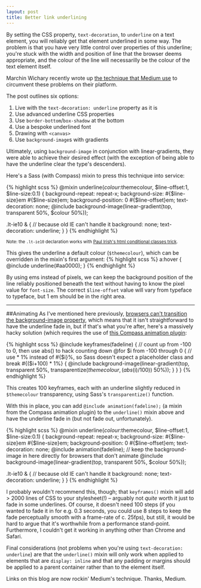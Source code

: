 ```yaml
---
layout: post
title: Better link underlining
---
```


<p class="lead">By setting the CSS property, <code>text-decoration</code>, to <code>underline</code> on a text element, you will reliably get that element underlined in some way. The problem is that you have very little control over properties of this underline; you're stuck with the width and position of line that the browser deems appropriate, and the colour of the line will necessarilly be the colour of the text element itself.</p>

Marchin Wichary recently wrote up [the technique that Medium use](https://medium.com/p/7c03a9274f9) to circumvent these problems on their platform.

The post outlines six options:

1. Live with the `text-decoration: underline` property as it is
2. Use advanced underline CSS properties
3. Use `border-bottom`/`box-shadow` at the bottom
4. Use a bespoke underlined font
5. Drawing with `<canvas>`
6. Use `background-image`s with gradients

Ultimately, using `background-image` in conjunction with linear-gradients, they were able to achieve their desired effect (with the exception of being able to have the underline clear the type's descenders).

Here's a Sass (with Compass) mixin to press this technique into service:

{% highlight scss %}
@mixin underline($colour:$themecolour, $line-offset:1, $line-size:0.1) {
  background-repeat: repeat-x;
  background-size: #{$line-size}em #{$line-size}em;
  background-position: 0 #{$line-offset}em;
  text-decoration: none;
  @include background-image(linear-gradient(top, transparent 50%, $colour 50%));

  .lt-ie10 & { // because old IE can't handle it
    background: none;
    text-decoration: underline;
  }
}
{% endhighlight %}

<small>Note: the `.lt-ie10` declaration works with <a href="http://www.paulirish.com/2008/conditional-stylesheets-vs-css-hacks-answer-neither/">Paul Irish's html conditional classes trick</a>.</small>

This gives the underline a default colour (`$themecolour`), which can be overridden in the mixin's first argument:
{% highlight scss %}
a:hover {
  @include underline(#aa0000);
}
{% endhighlight %}

By using ems instead of pixels, we can keep the background position of the line reliably positioned beneath the text without having to know the pixel value for `font-size`. The correct `$line-offset` value will vary from typeface to typeface, but 1 em should be in the right area.

--------

##Animating
As I've mentioned here previously, [browsers can't transition the background-image property](/2014/02/11/transition-linear-gradients), which means that it isn't straightforward to have the underline fade in, but if that's what you're after, here's a massively hacky solution (which requires the use of [this Compass animation plugin](https://github.com/ericam/compass-animation):

{% highlight scss %}
@include keyframes(fadeline) {
  // count up from -100 to 0, then use abs() to hack counting down
  @for $i from -100 through 0 {
    // use * 1% instead of #{$i}%, so Sass doesn't expect a placeholder class and break
    #{($i+100) * 1%} { @include background-image(linear-gradient(top, transparent 50%, transparentize($themecolour, (abs($i)/100)) 50%)); }
  }
}
{% endhighlight %}

This creates 100 keyframes, each with an underline slightly reduced in `$themecolour` transparency, using Sass's `transparentize()` function.

With this in place, you can add `@include animation(fadeline);` (a mixin from the Compass animation plugin) to the `underline()` mixin above and have the underline fade in (but not fade out, unfortunately).

{% highlight scss %}
@mixin underline($colour:$themecolour, $line-offset:1, $line-size:0.1) {
  background-repeat: repeat-x;
  background-size: #{$line-size}em #{$line-size}em;
  background-position: 0 #{$line-offset}em;
  text-decoration: none;
  @include animation(fadeline);
  // keep the background-image in here directly for browsers that don't animate
  @include background-image(linear-gradient(top, transparent 50%, $colour 50%));

  .lt-ie10 & { // because old IE can't handle it
    background: none;
    text-decoration: underline;
  }
}
{% endhighlight %}

I probably wouldn't recommend this, though; that `keyframes()` mixin will add > 2000 lines of CSS to your stylesheet(!) &ndash; arguably not *quite* worth it just to fade in some underlines. Of course, it doesn't need 100 steps (if you wanted to fade it in for e.g. 0.3 seconds, you could use 8 steps to keep the fade perceptually smooth with a frame-rate of c. 25fps), but still, it would be hard to argue that it's worthwhile from a performance stand-point. Furthermore, I couldn't get it working in anything other than Chrome and Safari.

Final considerations (not problems when you're using `text-decoration: underline`) are that the `underline()` mixin will only work when applied to elements that are `display: inline` and that any padding or margins should be applied to a parent container rather than to the element itself.

Links on this blog are now rockin' Medium's technique. Thanks, Medium.